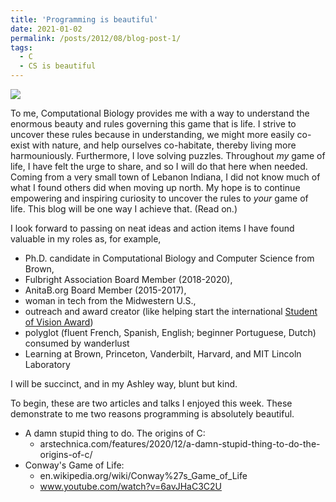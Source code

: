 ```yaml
---
title: 'Programming is beautiful'
date: 2021-01-02
permalink: /posts/2012/08/blog-post-1/
tags:
  - C
  - CS is beautiful
---
```


![](https://en.wikipedia.org/wiki/File:Gospers_glider_gun.gif)

To me, Computational Biology provides me with a way to understand the enormous beauty and rules governing this game that is life. I strive to uncover these rules because in understanding, we might more easily co-exist with nature, and help ourselves co-habitate, thereby living more harmouniously. Furthermore, I love solving puzzles. Throughout *my* game of life, I have felt the urge to share, and so I will do that here when needed. Coming from a very small town of Lebanon Indiana, I did not know much of what I found others did when moving up north. My hope is to continue empowering and inspiring curiosity to uncover the rules to *your* game of life. This blog will be one way I achieve that. (Read on.)

I look forward to passing on neat ideas and action items I have found valuable in my roles as, for example,
  - Ph.D. candidate in Computational Biology and Computer Science from Brown, 
  - Fulbright Association Board Member (2018-2020), 
  - AnitaB.org Board Member (2015-2017), 
  - woman in tech from the Midwestern U.S., 
  - outreach and award creator (like helping start the international [Student of Vision Award](https://anitab.org/awards-grants/abie-awards/student-of-vision/))
  - polyglot (fluent French, Spanish, English; beginner Portuguese, Dutch) consumed by wanderlust
  - Learning at Brown, Princeton, Vanderbilt, Harvard, and MIT Lincoln Laboratory
  
I will be succinct, and in my Ashley way, blunt but kind. 

To begin, these are two articles and talks I enjoyed this week. These demonstrate to me two reasons programming is absolutely beautiful.
  - A damn stupid thing to do. The origins of C: 
    - arstechnica.com/features/2020/12/a-damn-stupid-thing-to-do-the-origins-of-c/
  - Conway's Game of Life:
    - en.wikipedia.org/wiki/Conway%27s_Game_of_Life
    - www.youtube.com/watch?v=6avJHaC3C2U